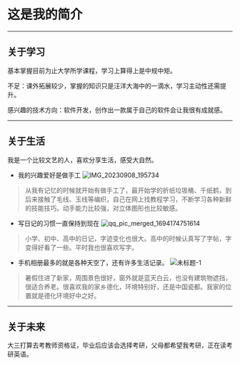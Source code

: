 # 这是我的简介
---
## 关于学习
基本掌握目前为止大学所学课程，学习上算得上是中规中矩。

不足：课外拓展较少，掌握的知识只是汪洋大海中的一滴水，学习主动性还需提升。

感兴趣的技术方向：软件开发，创作出一款属于自己的软件会让我很有成就感。

----
## 关于生活
我是一个比较文艺的人，喜欢分享生活，感受大自然。

- 我的兴趣爱好是做手工
  ![IMG_20230908_195734](https://github.com/shoppingaaa/shoppingaaa/assets/143972767/e8eea7d3-9295-4381-8032-850e866deebe)
> 从我有记忆的时候就开始有做手工了，最开始学的折纸垃圾桶、千纸鹤，到后来接触了毛线、玉线等编织，自己在网上找教程学习，不断学习各种新鲜的技能技巧。动手能力比较强，对立体图形也比较敏感。
- 写日记的习惯一直保持到现在
  ![qq_pic_merged_1694174751614](https://github.com/shoppingaaa/shoppingaaa/assets/143972767/e908bc6b-83a5-4638-b1bd-d3b00eb6ab01)
> 小学、初中、高中的日记，字迹变化也很大。高中的时候认真写了字帖，字变得好看了一些。平时我也很喜欢写字。
- 手机相册最多的就是各种天空了，还有许多生活记录。
![未标题-1](https://github.com/shoppingaaa/shoppingaaa/assets/143972767/d67ad94d-ebdb-4ad8-9dd1-dc0675e40dd2)
> 暑假住进了新家，周围景色很好，窗外就是蓝天白云，也没有建筑物遮挡，很适合养老。很喜欢我的家乡德化，环境特别好，还是中国瓷都。我家的位置就是德化环境好中之好。
---
## 关于未来
大三打算去考教师资格证，毕业后应该会选择考研，父母都希望我考研，正在读考研英语。
